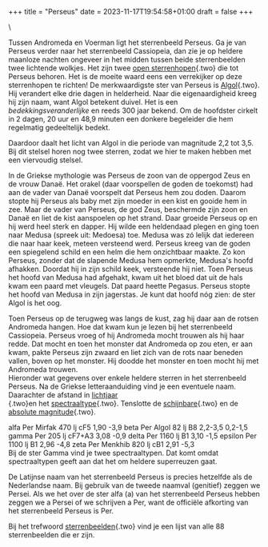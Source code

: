 +++
title = "Perseus"
date = 2023-11-17T19:54:58+01:00
draft = false
+++

\

Tussen Andromeda en Voerman ligt het sterrenbeeld Perseus. Ga je van
Perseus verder naar het sterrenbeeld Cassiopeia, dan zie je op heldere
maanloze nachten ongeveer in het midden tussen beide sterrenbeelden twee
lichtende wolkjes. Het zijn twee [open
sterrenhopen](open%20ste.html){.two} die tot Perseus behoren. Het is de
moeite waard eens een verrekijker op deze sterrenhopen te richten! De
merkwaardigste ster van Perseus is [Algol](algol.html){.two}. Hij
verandert elke drie dagen in helderheid. Naar die eigenaardigheid kreeg
hij zijn naam, want Algol betekent duivel. Het is een
*bedekkingsveranderlijke* en reeds 300 jaar bekend. Om de hoofdster
cirkelt in 2 dagen, 20 uur en 48,9 minuten een donkere begeleider die
hem regelmatig gedeeltelijk bedekt.

Daardoor daalt het licht van Algol in die periode van magnitude 2,2 tot
3,5. Bij dit stelsel horen nog twee sterren, zodat we hier te maken
hebben met een viervoudig stelsel.

In de Griekse mythologie was Perseus de zoon van de oppergod Zeus en de
vrouw Danaë. Het orakel (daar voorspellen de goden de toekomst) had aan
de vader van Danaë voorspelt dat Perseus hem zou doden. Daarom stopte
hij Perseus als baby met zijn moeder in een kist en gooide hem in zee.
Maar de vader van Perseus, de god Zeus, beschermde zijn zoon en Danaë en
liet de kist aanspoelen op het strand. Daar groeide Perseus op en hij
werd heel sterk en dapper. Hij wilde een heldendaad plegen en ging toen
naar Medusa (spreek uit: Medoesa) toe. Medusa was zó lelijk dat iedereen
die naar haar keek, meteen versteend werd. Perseus kreeg van de goden
een spiegelend schild en een helm die hem onzichtbaar maakte. Zo kon
Perseus, zonder dat de slapende Medusa hem opmerkte, Medusa\'s hoofd
afhakken. Doordat hij in zijn schild keek, versteende hij niet. Toen
Perseus het hoofd van Medusa had afgehakt, kwam uit het bloed dat uit de
hals kwam een paard met vleugels. Dat paard heette Pegasus. Perseus
stopte het hoofd van Medusa in zijn jagerstas. Je kunt dat hoofd nóg
zien: de ster Algol is het oog.

Toen Perseus op de terugweg was langs de kust, zag hij daar aan de
rotsen Andromeda hangen. Hoe dat kwam kun je lezen bij het sterrenbeeld
Cassiopeia. Perseus vroeg of hij Andromeda mocht trouwen als hij haar
redde. Dat mocht en toen het monster dat Andromeda op zou eten, er aan
kwam, pakte Perseus zijn zwaard en liet zich van de rots naar beneden
vallen, boven op het monster. Hij doodde het monster en toen mocht hij
met Andromeda trouwen.\
Hieronder wat gegevens over enkele heldere sterren in het sterrenbeeld
Perseus. Na de Griekse letteraanduiding vind je een eventuele naam.
Daarachter de afstand in [lichtjaar\
](lichtjaa.html){.two}en het [spectraaltype](spectraa.html){.two}.
Tenslotte de [schijnbare](schijnba.html){.two} en de [absolute
magnitude](absolute.html){.two}.

alfa Per Mirfak 470 lj cF5 1,90 -3,9 beta Per Algol 82 lj B8 2,2-3,5
0,2-1,5 gamma Per 205 lj cF7+A3 3,08 -0,9 delta Per 1160 lj B1 3,10 -1,5
epsilon Per 1100 lj B1 2,96 -4,8 zeta Per Menkhib 820 lj cB1 2,91 -5,3\
Bij de ster Gamma vind je twee spectraaltypen. Dat komt omdat
spectraaltypen geeft aan dat het om heldere superreuzen gaat.

De Latijnse naam van het sterrenbeeld Perseus is precies hetzelfde als
de Nederlandse naam. Bij gebruik van de tweede naamval (genitief) zeggen
we Persei. Als we het over de ster alfa (a) van het sterrenbeeld Perseus
hebben zeggen we a Persei of we schrijven a Per, want de officiële
afkorting van het sterrenbeeld Perseus is Per.

Bij het trefwoord [sterrenbeelden](sterrenb.html){.two} vind je een
lijst van alle 88 sterrenbeelden die er zijn.
